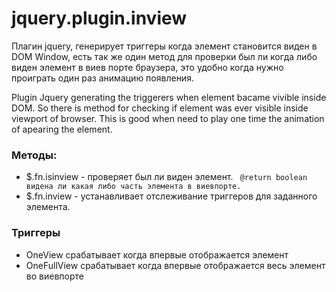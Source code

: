 # jquery.plugin.inview
Плагин jquery, генерирует триггеры когда элемент становится виден в DOM Window, есть так же один метод для проверки был ли когда либо виден элемент в виев порте браузера, это удобно когда нужно проиграть один раз анимацию появления.

Plugin Jquery generating the triggerers when element bacame vivible inside DOM. So there is method for checking if element was ever visible inside viewport of browser. This is good when need to play one time the animation of apearing the element.

### Методы:
- $.fn.isinview - проверяет был ли виден элемент.
```	@return boolean видена ли какая либо часть элемента в виевпорте.```
- $.fn.inview - устанавливает отслеживание триггеров для заданного элемента.

### Триггеры
* OneView срабатывает когда впервые отображается элемент
* OneFullView срабатывает когда впервые отображается весь элемент во виевпорте
